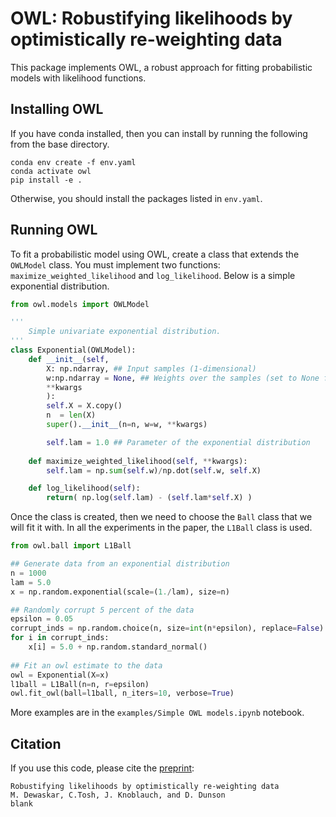 # OWL: Robustifying likelihoods by optimistically re-weighting data

This package implements OWL, a robust approach for fitting probabilistic models with likelihood functions.

## Installing OWL

If you have conda installed, then you can install by running the following from the base directory.

```
conda env create -f env.yaml
conda activate owl
pip install -e .
```

Otherwise, you should install the packages listed in `env.yaml`.

## Running OWL

To fit a probabilistic model using OWL, create a class that extends the `OWLModel` class. You must implement two functions: `maximize_weighted_likelihood` and `log_likelihood`. Below is a simple exponential distribution. 

```python
from owl.models import OWLModel

'''
    Simple univariate exponential distribution.
'''
class Exponential(OWLModel):
    def __init__(self, 
        X: np.ndarray, ## Input samples (1-dimensional)
        w:np.ndarray = None, ## Weights over the samples (set to None for uniform)
        **kwargs
        ):
        self.X = X.copy()
        n  = len(X)
        super().__init__(n=n, w=w, **kwargs)

        self.lam = 1.0 ## Parameter of the exponential distribution
    
    def maximize_weighted_likelihood(self, **kwargs):
        self.lam = np.sum(self.w)/np.dot(self.w, self.X)

    def log_likelihood(self):
        return( np.log(self.lam) - (self.lam*self.X) )
```

Once the class is created, then we need to choose the `Ball` class that we will fit it with. In all the experiments in the paper, the `L1Ball` class is used. 

```python
from owl.ball import L1Ball

## Generate data from an exponential distribution
n = 1000
lam = 5.0
x = np.random.exponential(scale=(1./lam), size=n)

## Randomly corrupt 5 percent of the data
epsilon = 0.05
corrupt_inds = np.random.choice(n, size=int(n*epsilon), replace=False)
for i in corrupt_inds:
    x[i] = 5.0 + np.random.standard_normal()
   
## Fit an owl estimate to the data
owl = Exponential(X=x)
l1ball = L1Ball(n=n, r=epsilon)
owl.fit_owl(ball=l1ball, n_iters=10, verbose=True)
```

More examples are in the `examples/Simple OWL models.ipynb` notebook.

## Citation

If you use this code, please cite the [preprint]( missing ):

```
Robustifying likelihoods by optimistically re-weighting data
M. Dewaskar, C.Tosh, J. Knoblauch, and D. Dunson
blank
```